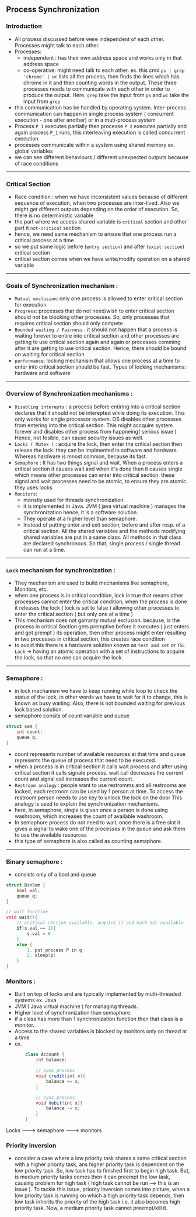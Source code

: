 ## Process Synchronization

### Introduction
- All process discussed before were independent of each other. Processes might talk to each other.
- Processes:
    - independent : has their own address space and works only in that address space
    - co-operative: might need talk to each other. ex. this cmd `ps | grep 'chrome' | wc` lists all 
    the process, then finds the lines which has chrome in it and then counting words in the output. These three 
    processes needs to communicate with each other in order to produce the output. Here, `grep` take the 
    input from `ps` and `wc` take the input from `grep`
- this communication has be handled by operating system. Inter-process communication can happen 
in single process system ( concurrent execution - one after another) or in a muti-process system
- Process `P_1` executes partially then processe `P_2` executes partially and again process `P_1` runs, this 
interleaving execution is called concurrent execution
- processes communicate within a system using shared memory ex. global variables
- we can see different behaviours / different unexpected outputs because of race conditions
---

### Critical Section
- Race condition : when we have inconsistent values because of different sequence of 
execution, when two processes are inter-lived.
Also we might get different outputs depending on the order of execution. So, there is no 
deterministic variable
- the part where we access shared variable is `critical` section and 
other part it `not-critical` section
- hence, we need same mechanism to ensure that one process run a critical process 
at a time
- so we put some logic before (`entry section`) and after (`exist section`) critical section
- critical section comes when we have write/modify operation on a shared variable
---

### Goals of Synchronization mechanism :
- `Mutual exclusion`: only one process is allowed to enter critical section for execution
- `Progress`: processes that do not need/wish to enter critical section should not 
be blocking other processes. So, only processes that requires critical section should 
only compete
- `Bounded waiting / Fairness` : it should not happen that a process is waiting forever 
to entire into critical section and other processes are getting to use critical section 
again and again or processes comming after it are getting to use critical section.
Hence, there should be bound on waiting for critical section 
- `performance`: locking mechanism that allows one process at a time to enter into 
critical section should be fast. Types of locking mechanisms: hardware and software
---

### Overview of Synchronization mechanisms :
- `Disabling interepts` : a process before entiring into a critical section declares 
that it should not be interepted while doing its execution. This only works for single 
processor system. OS disables other processes from entering into the critical section.
This might accquire system forever and disables other process from happneing( serious issue )
Hence, not fesible, can cause security issues as well.
- `Locks ( Mutex )` : acquire the lock, then enter the critical section then release the lock.
they can be implmented in software and hardware. Whereas hardware is mnost common, because its 
fast.
- `Semaphore` : It has two things signal and wait. When a process enters a critical section
it causes wait and when it's done then it causes single which means other processes can 
enter into critical section. these signal and wait processes need to be atomic, to ensure 
they are atomic they uses locks
- `Monitors`:
    - monstly used for threads synchronization.
    - it is implemented in Java. JVM ( java virtual machine ) manages the synchronization 
    hence, it is a software solution.
    - They operate at a higher level than semaphore.
    - Instead of putting enter and exit section, before and after resp. of a critical 
    section. All the shared variables and the methods modifying shared variables are put 
    in a same class. All methods in that class are declared synchronous. So that, single 
    process / single thread can run at a time.
---

### `Lock` mechanism for synchronization :
- They mechanism are used to build mechanisms like semaphore, Monitors, etc.
- when one process is in critical condition, lock is true that means other processes cannot 
enter the critical condition, when the process is done it releases the lock ( lock is set to false )
allowing other processes to enter the critical section ( but only one at a time )
- This mechanism does not garranty mutual exclusion. because, is the process in critical Section
gets premptive before it executes ( just enters and got prempt ) its operation, then other process might enter resulting in two processes
in critical section, this creates race condition
- to avoid this there is a hardware solution known as `test and set` or `TSL Lock` -> having an 
atomic operation with a set of instructions to acquire the lock, so that no one can acquire the lock.
---

### Semaphore :
- in lock mechanism we have to keep running while loop to check the status of the lock, 
in other words we have to wait for it to change, this is known as busy waiting. Also, there is 
not bounded waiting for previous lock based solution.
- semaphore consits of count variable and queue

```cpp
struct sem {
    int count;
    queue q;
}
```
- count represents number of available resources at that time and queue represents the queue of process that need to be 
executed.
- when a process is in critical section it calls wait process and after using critical section it 
calls signale process. wait call decreases the current count and signal call increases the current count.
- `Restroom analogy` : people want to use restromms and all restrooms are locked, each restroom can be 
used by 1 person at time. To access the restroom person needs to use key to unlock the lock on the door
This analogy is used to explain the synchronization mechanisms.
- here, in semaphore, single is given once a person is done using washroom, which increases the count of 
available washroom.
- In semaphore process do not need to wait, once there is a free slot it gives a signal to wake one of 
the processes in the queue and ask them to use the available resources
- this type of semaphore is also called as counting semaphore.
---

### Binary semaphore :
- consists only of a bool and queue
```cpp
struct BinSem {
    bool val;
    queue q;
}

// wait function
void wait(){
    // critical section available, acquire it and mark not available
    if(s.val == 1){
        s.val = 0
    }
    else {
        1. put process P in q 
        2. sleep(p)
    }
}
```
### Monitors :
- Built on top of locks and are typically implemented by multi-threaded systems ex. Java 
- JVM ( Java virtual machine ) for managing threads.
- Higher level of synchronization than semaphore.
- if a class has more than 1 synchronization function then that class is a monitor.
- Access to the shared variables is blocked by monitors only on thread at a time 
- ex. 
    ```java 
        class Account {
            int balance;

            // sync process
            void credit(int x){
                balance += x;
            }

            // sync process
            void debit(int x){
                balance -= x;
            }
        }
    ```

Locks ---> semaphore ---> monitors

### Priority Inversion
-  consider a case where a low priority task shares a same critical section with a higher priority task,
ans higher priority task is dependent on the low priority task. So, low task has to finished first to begin high task. 
But, is medium priority tasks comes then it can preempt the low task, causing problem for high task ( high task cannot be 
run --> this is an issue ). To tackle this issue, priority inversion comes into picture, when a low priority task is running 
on which a high priority task depends, then low task inherits the priority of the high task i.e. it also becomes 
high priority task. Now, a medium priority task cannot preempt/kill it.

